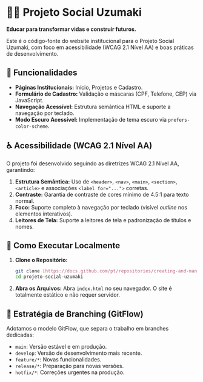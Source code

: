 # 🧑‍💻 Projeto Social Uzumaki

**Educar para transformar vidas e construir futuros.**

Este é o código-fonte do website institucional para o Projeto Social Uzumaki, com foco em acessibilidade (WCAG 2.1 Nível AA) e boas práticas de desenvolvimento.

## 🌟 Funcionalidades

* **Páginas Institucionais:** Início, Projetos e Cadastro.
* **Formulário de Cadastro:** Validação e máscaras (CPF, Telefone, CEP) via JavaScript.
* **Navegação Acessível:** Estrutura semântica HTML e suporte a navegação por teclado.
* **Modo Escuro Acessível:** Implementação de tema escuro via `prefers-color-scheme`.

## ♿ Acessibilidade (WCAG 2.1 Nível AA)

O projeto foi desenvolvido seguindo as diretrizes WCAG 2.1 Nível AA, garantindo:

1.  **Estrutura Semântica:** Uso de `<header>`, `<nav>`, `<main>`, `<section>`, `<article>` e associações `<label for="...">` corretas.
2.  **Contraste:** Garantia de contraste de cores mínimo de 4.5:1 para texto normal.
3.  **Foco:** Suporte completo à navegação por teclado (visível *outline* nos elementos interativos).
4.  **Leitores de Tela:** Suporte a leitores de tela e padronização de títulos e nomes.

## 🚀 Como Executar Localmente

1.  **Clone o Repositório:**
    ```bash
    git clone [https://docs.github.com/pt/repositories/creating-and-managing-repositories/about-repositories](https://docs.github.com/pt/repositories/creating-and-managing-repositories/about-repositories)
    cd projeto-social-uzumaki
    ```
2.  **Abra os Arquivos:**
    Abra `index.html` no seu navegador. O site é totalmente estático e não requer servidor.

## 🌲 Estratégia de Branching (GitFlow)

Adotamos o modelo GitFlow, que separa o trabalho em branches dedicadas:

* `main`: Versão estável e em produção.
* `develop`: Versão de desenvolvimento mais recente.
* `feature/*`: Novas funcionalidades.
* `release/*`: Preparação para novas versões.
* `hotfix/*`: Correções urgentes na produção.
